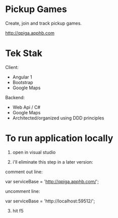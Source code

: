 # Pickup Games

Create, join and track pickup games.

http://qpiga.apphb.com

# Tek Stak

Client:

- Angular 1
- Bootstrap
- Google Maps

Backend:

- Web Api / C#
- Google Maps
- Architected/organized using DDD principles

# To run application locally

1. open in visual studio

2. i'll eliminate this step in a later version:

comment out line:

var serviceBase = 'http://qpiga.apphb.com/';

uncomment line:

var serviceBase = 'http://localhost:59512/';

3. hit f5